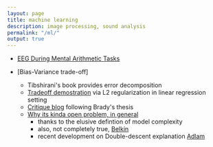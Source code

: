 ```yaml
---
layout: page
title: machine learning
description: image processing, sound analysis
permalink: "/ml/"
output: true
---
```


* [EEG During Mental Arithmetic Tasks](https://physionet.org/content/eegmat/1.0.0/)

* [Bias-Variance trade-off]
    - Tibshirani's book provides error decomposition
    - [Tradeoff demostration](https://cs229.stanford.edu/summer2019/BiasVarianceAnalysis.pdf) via L2 regularization in linear regression setting
    - [Critique blog](https://www.bradyneal.com/bias-variance-tradeoff-textbooks-update) following Brady's thesis
    - [Why its kinda open problem, in general](https://ejenner.com/post/bias-variance-tradeoff/#:~:text=General%20theorems%20are%20hard)
        - thanks to the elusive defintion of model complexity
        - also, not completely true, [Belkin](https://arxiv.org/abs/1812.11118) 
        - recent development on Double-descent explanation [Adlam](https://proceedings.neurips.cc/paper_files/paper/2020/file/7d420e2b2939762031eed0447a9be19f-Paper.pdf)

